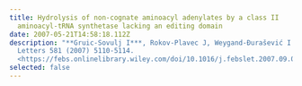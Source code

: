 ```yaml
---
title: Hydrolysis of non-cognate aminoacyl adenylates by a class II
  aminoacyl-tRNA synthetase lacking an editing domain
date: 2007-05-21T14:58:18.112Z
description: "**Gruic-Sovulj I***, Rokov-Plavec J, Weygand-Đurašević I. FEBS
  Letters 581 (2007) 5110-5114.
  <https://febs.onlinelibrary.wiley.com/doi/10.1016/j.febslet.2007.09.058>"
selected: false
---
```

